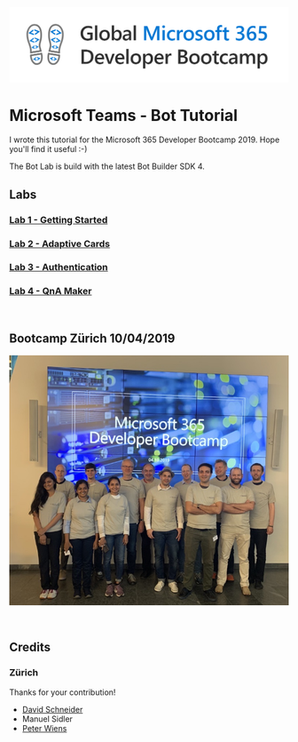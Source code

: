 ![Logo Bootcamp](./docs/images/bootcamp-logo.png)

# Microsoft Teams - Bot Tutorial

I wrote this tutorial for the Microsoft 365 Developer Bootcamp 2019. Hope you'll find it useful :-)

The Bot Lab is build with the latest Bot Builder SDK 4. 
## Labs
### [Lab 1 - Getting Started](./docs/bot-lab-1.md)
### [Lab 2 - Adaptive Cards](./docs/bot-lab-2.md)
### [Lab 3 - Authentication](./docs/bot-lab-3.md)
### [Lab 4 - QnA Maker](./docs/bot-lab-4.md)


<br>

## Bootcamp Zürich 10/04/2019
![Picture of the bootcamp in Zürich](./docs/images/Microsoft365-bootcamp-2019-zurich.png)

<br/>

## Credits
### Zürich
Thanks for your contribution!
- [David Schneider](https://github.com/fiddi)
- Manuel Sidler
- [Peter Wiens](https://github.com/peterwiens)
